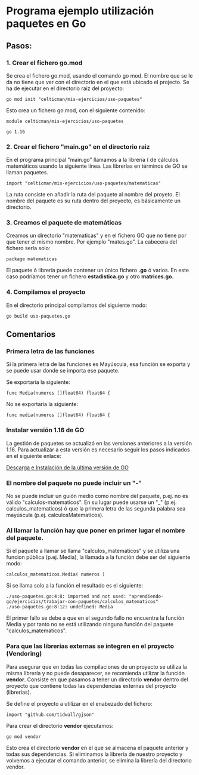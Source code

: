 # Programa ejemplo utilización paquetes en Go

## Pasos:

### 1. Crear el fichero go.mod 

Se crea el fichero go.mod, usando el comando go mod. El nombre que se le da no tiene que ver con el directorio en el que está ubicado el projecto. Se ha de ejecutar en el directorio raiz del proyecto:

	go mod init "celticman/mis-ejercicios/uso-paquetes"

Esto crea un fichero go.mod, con el siguiente contenido:

	module celticman/mis-ejercicios/uso-paquetes

	go 1.16

### 2. Crear el fichero "main.go" en el directorio raiz

En el programa principal "main.go" llamamos a la librería ( de cálculos matemáticos usando la siguiente línea. Las librerías en términos de GO se llaman paquetes.

	import "celticman/mis-ejercicios/uso-paquetes/matematicas"

La ruta consiste en añadir la ruta del paquete al nombre del proyeto. El nombre del paquete es su ruta dentro del proyecto, es básicamente un directorio.

### 3. Creamos el paquete de matemáticas

Creamos un directorio "matematicas" y en el fichero GO que no tiene por que tener el mismo nombre. Por ejemplo "mates.go". La cabecera del fichero sería solo:

	package matematicas

El paquete ó librería puede contener un único fichero **.go** ó varios. En este caso podríamos tener un fichero **estadistica.go** y otro **matrices.go**.

### 4. Compilamos el proyecto

En el directorio principal compilamos del siguiente modo:

	go build uso-paquetes.go
	
## Comentarios 

### Primera letra de las funciones

Si la primera letra de las funciones es Mayúscula, esa función se exporta y se puede usar donde se importa ese paquete.

Se exportaría la siguiente:

	func Media(numeros []float64) float64 {

No se exportaría la siguiente:

	func media(numeros []float64) float64 {

### Instalar versión 1.16 de GO

La gestión de paquetes se actualizó en las versiones anteriores a la versión 1.16. Para actualizar a esta versión es necesario seguir los pasos indicados en el siguiente enlace:

[Descarga e Instalación de la última versión de GO](https://golang.org/doc/install)

### El nombre del paquete no puede incluir un "-"

No se puede incluir un guión medio como nombre del paquete, p.ej. no es válido "calculos-matematicos". En su lugar puede usarse un "_" (p.ej. calculos_matematicos) ó que la primera letra de las segunda palabra sea mayúscula (p.ej. calculosMatematicos).

### Al llamar la función hay que poner en primer lugar el nombre del paquete.

Si el paquete a llamar se llama "calculos_matematicos" y se utiliza una funcion pública (p.ej. Media), la llamada a la función debe ser del siguiente modo:

	calculos_matematicos.Media( numeros )
	
Si se llama solo a la función el resultado es el siguiente:

	./uso-paquetes.go:4:8: imported and not used: "aprendiendo-go/ejercicios/trabajar-con-paquetes/calculos_matematicos"
	./uso-paquetes.go:8:12: undefined: Media

El primer fallo se debe a que en el segundo fallo no encuentra la función Media y por tanto no se está utilizando ninguna función del paquete "calculos_matematicos".

### Para que las librerías externas se integren en el proyecto (Vendoring)

Para asegurar que en todas las compilaciones de un proyecto se utiliza la misma librería y no puede desaparecer, se recomienda utilizar la función **vendor**. Consiste en que pasamos a tener un directorio **vendor** dentro del proyecto que contiene todas las dependencias externas del proyecto (librerías).

Se define el proyecto a utilizar en el enabezado del fichero:

	import "github.com/tidwall/gjson"
	
Para crear el directorio **vendor** ejecutamos:

	go mod vendor
	
Esto crea el directorio **vendor** en el que se almacena el paquete anterior y todas sus dependencias. Si eliminamos la librería de nuestro proyecto y volvemos a ejecutar el comando anterior, se elimina la librería del directorio vendor.
